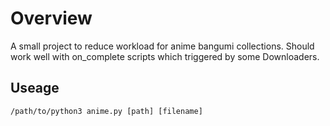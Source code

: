# Overview
A small project to reduce workload for anime bangumi collections.
Should work well with on_complete scripts which triggered by some Downloaders.

## Useage
```
/path/to/python3 anime.py [path] [filename]
```
